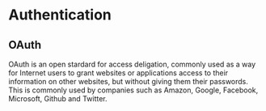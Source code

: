 # Authentication

## OAuth

OAuth is an open stardard for access deligation, commonly used as a way for Internet users to grant websites or applications access to their information on other websites, but without giving them their passwords. This is commonly used by companies such as Amazon, Google, Facebook, Microsoft, Github and Twitter.
